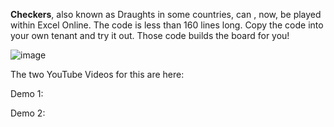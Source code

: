 **Checkers**, also known as Draughts in some countries, can , now, be played within Excel Online. The code is less than 160 lines long. 
Copy the code into your own tenant and try it out. Those code builds the board for you! 

![image](https://github.com/user-attachments/assets/3be85a2e-ba0b-41b7-af85-f5b42f0dbbb9)

The two YouTube Videos for this are here: 

Demo 1: 

Demo 2: 

